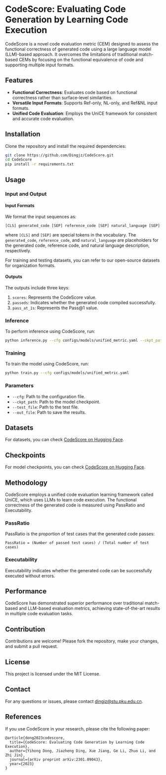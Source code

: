 
# CodeScore: Evaluating Code Generation by Learning Code Execution

CodeScore is a novel code evaluation metric (CEM) designed to assess the functional correctness of generated code using a large language model (LLM)-based approach. It overcomes the limitations of traditional match-based CEMs by focusing on the functional equivalence of code and supporting multiple input formats.

## Features

- **Functional Correctness**: Evaluates code based on functional correctness rather than surface-level similarities.
- **Versatile Input Formats**: Supports Ref-only, NL-only, and Ref&NL input formats.
- **Unified Code Evaluation**: Employs the UniCE framework for consistent and accurate code evaluation.

## Installation

Clone the repository and install the required dependencies:

```bash
git clone https://github.com/Dingjz/CodeScore.git
cd CodeScore
pip install -r requirements.txt
```

## Usage

### Input and Output

#### Input Formats
We format the input sequences as:
```
[CLS] generated_code [SEP] reference_code [SEP] natural_language [SEP]
```
where `[CLS]` and `[SEP]` are special tokens in the vocabulary. The `generated_code`, `reference_code`, and `natural_language` are placeholders for the generated code, reference code, and natural language description, respectively.

For training and testing datasets, you can refer to our open-source datasets for organization formats.

#### Outputs
The outputs include three keys:
1. `scores`: Represents the CodeScore value.
2. `passeds`: Indicates whether the generated code compiled successfully.
3. `pass_at_1s`: Represents the Pass@1 value.

### Inference

To perform inference using CodeScore, run:

```bash
python inference.py --cfg configs/models/unified_metric.yaml --ckpt_path your/model/path --test_file your/testfile/path --out_file save/path
```

### Training

To train the model using CodeScore, run:

```bash
python train.py --cfg configs/models/unified_metric.yaml
```

### Parameters

- `--cfg`: Path to the configuration file.
- `--ckpt_path`: Path to the model checkpoint.
- `--test_file`: Path to the test file.
- `--out_file`: Path to save the results.

## Datasets

For datasets, you can check [CodeScore on Hugging Face](https://huggingface.co/datasets/dz1/CodeScore).

## Checkpoints

For model checkpoints, you can check [CodeScore on Hugging Face](https://huggingface.co/dz1/CodeScore).

## Methodology

CodeScore employs a unified code evaluation learning framework called UniCE, which uses LLMs to learn code execution. The functional correctness of the generated code is measured using PassRatio and Executability.

### PassRatio

PassRatio is the proportion of test cases that the generated code passes:

```text
PassRatio = (Number of passed test cases) / (Total number of test cases)
```

### Executability

Executability indicates whether the generated code can be successfully executed without errors.

## Performance

CodeScore has demonstrated superior performance over traditional match-based and LLM-based evaluation metrics, achieving state-of-the-art results in multiple code evaluation tasks.

## Contribution

Contributions are welcome! Please fork the repository, make your changes, and submit a pull request.

## License

This project is licensed under the MIT License.

## Contact

For any questions or issues, please contact dingjz@stu.pku.edu.cn.

## References

If you use CodeScore in your research, please cite the following paper:

```
@article{dong2023codescore,
  title={CodeScore: Evaluating Code Generation by Learning Code Execution},
  author={Yihong Dong, Jiazheng Ding, Xue Jiang, Ge Li, Zhuo Li, and Zhi Jin},
  journal={arXiv preprint arXiv:2301.09043},
  year={2023}
}
```
